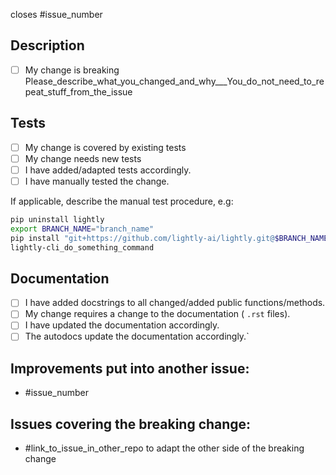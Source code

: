 closes #issue_number

## Description
- [ ] My change is breaking
Please_describe_what_you_changed_and_why___You_do_not_need_to_repeat_stuff_from_the_issue

## Tests
- [ ] My change is covered by existing tests
- [ ] My change needs new tests
- [ ] I have added/adapted tests accordingly.
- [ ] I have manually tested the change. 

If applicable, describe the manual test procedure, e.g:
```bash
pip uninstall lightly
export BRANCH_NAME="branch_name"
pip install "git+https://github.com/lightly-ai/lightly.git@$BRANCH_NAME"
lightly-cli_do_something_command
```

## Documentation
- [ ] I have added docstrings to all changed/added public functions/methods.
- [ ] My change requires a change to the documentation ( `.rst` files).
- [ ] I have updated the documentation accordingly.
- [ ] The autodocs update the documentation accordingly.`

## Improvements put into another issue:
- #issue_number

## Issues covering the breaking change:
- #link_to_issue_in_other_repo to adapt the other side of the breaking change